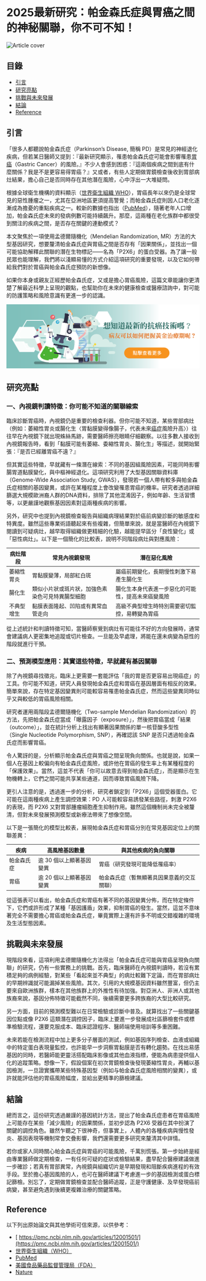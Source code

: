 # 2025最新研究：帕金森氏症與胃癌之間的神秘關聯，你不可不知！
![Article cover](https://i.imgur.com/HDm3S0e.png)

## 目錄

* [引言](#introduction)
* [研究亮點](#highlights)
* [挑戰與未來發展](#future-work)
* [結論](#conclusion)
* [Reference](#reference)

## 引言<a id="introduction"></a>
「很多人都聽說帕金森氏症（Parkinson’s Disease, 簡稱 PD）是常見的神經退化疾病，但若某日醫師又提到：『最新研究顯示，罹患帕金森氏症可能會影響罹患<a href="https://fightgc.org">胃癌</a>（Gastric Cancer）的風險。』不少人會感到困惑：『這兩個疾病之間到底有什麼關係？我是不是更容易得胃癌？』又或者，有些人定期做胃鏡檢查後收到胃部病灶結果，擔心自己是否同時存在其他潛在風險，心中浮出一大堆疑問。

根據全球衛生機構的資料顯示（[世界衛生組織 WHO](https://www.who.int/)），胃癌長年以來仍是全球常見的惡性腫瘤之一，尤其在亞洲地區更須提高警覺；而帕金森氏症則因人口老化逐漸成為擔憂的重點疾病之一。較新的數據也指出（[PubMed](https://pubmed.ncbi.nlm.nih.gov/)），隨著老年人口增加，帕金森氏症未來的發病例數可能持續飆升。那麼，這兩種在老化族群中都很受到關注的疾病之間，是否存在關鍵的連動模式？

本文聚焦於一項使用孟德爾隨機化（Mendelian Randomization, MR）方法的大型基因研究，想要釐清帕金森氏症與胃癌之間是否存有「因果關係」，並找出一個可能協助解釋此關聯的潛在生物標記——名為「P2X6」的蛋白受器。為了讓一般民眾也能理解，我們將以淺顯易懂的方式介紹這項研究的重要發現，以及它如何帶給我們對於胃癌與帕金森氏症預防的新想像。

如果你本身或親友正經歷帕金森氏症，又或是擔心胃癌風險，這篇文章能讓你更清楚了解最近科學上呈現的觀點，也幫助你在未來的健康檢查或醫療諮詢中，對可能的防護策略和風險意識有更進一步的認識。

[![CancerFree](https://raw.githubusercontent.com/fightgc/Gastric-Cancer/refs/heads/main/images/long_ad.png)](https://cancerfree.io)
## 研究亮點<a id="highlights"></a>
### 一、內視鏡判讀特徵：你可能不知道的關聯線索

臨床診斷胃癌時，內視鏡仍是重要的檢查利器。但你可能不知道，某些胃部病灶（例如：萎縮性胃炎或腸化生〈胃黏膜變得像腸子，代表未來<a href="https://cancerfree.io/">癌症</a>風險升高〉）往往早在內視鏡下就出現蛛絲馬跡，需要醫師擦亮眼睛仔細觀察。以往多數人接收到內視鏡報告時，看到「黏膜可能有萎縮、委縮性胃炎、腸化生」等描述，就開始緊張：『是否已經離胃癌不遠？』

但其實這些特徵，早就藏有一條潛在線索：不同的基因組風險因素，可能同時影響腸胃道黏膜變化，與中樞神經退化。這項研究利用了大型基因關聯資料庫（Genome-Wide Association Study, GWAS），發現若一個人帶有較多與帕金森氏症相關的基因變異，或許在某種程度上會改變罹患胃癌的機率。研究者透過詳細篩選大規模歐洲裔人群的DNA資料，排除了其他混淆因子，例如年齡、生活習慣等，以更嚴謹地觀察基因因素對這兩種疾病的影響。

另外，研究中也提到內視鏡檢查報告與組織病理結果對於癌前病變診斷的敏感度和特異度。雖然這些專業術語聽起來有些複雜，但簡單來說，就是當醫師在內視鏡下閱讀到可疑病灶，越早取得組織做更精細的化驗，越能提早區分「良性變化」或「惡性病灶」。以下是一個簡化的比較表，說明不同階段病灶與對應風險：

| 病灶階段  | 常見內視鏡發現                  | 潛在惡化風險                    |
| ----- | ------------------------ | ------------------------- |
| 萎縮性胃炎 | 胃黏膜變薄，局部紅白斑              | 屬癌前期變化，長期慢性刺激下易產生腸化生      |
| 腸化生   | 類似小片狀或斑片狀，加強色素染色可見特異腸型細胞 | 腸化生本身代表進一步惡化的可能性，提高未來癌變風險 |
| 不典型增生 | 黏膜表面隆起、凹陷或有異常血管走向        | 高級不典型增生時特別需要密切監控，易轉變為胃癌   |

從上述統計和判讀特徵可知，當醫師察覺到病灶有可能往不好的方向發展時，通常會建議病人更密集地追蹤或切片檢查。一旦能及早處理，將能在還未病變為惡性的階段就進行干預。

### 二、預測模型應用：其實這些特徵，早就藏有基因關聯

除了內視鏡尋找徵兆，臨床上更需要一套能評估「我的胃是否更容易出現癌症」的工具。你可能不知道，研究人員發現帕金森氏症和胃癌在基因層面有相反的效果。簡單來說，存在特定基因變異則可能較容易罹患帕金森氏症，然而這些變異同時似乎又與較低的胃癌風險相關。

研究者運用兩階段孟德爾隨機化（Two-sample Mendelian Randomization）的方法，先把帕金森氏症當成「曝露因子（exposure）」，然後把胃癌當成「結果（outcome）」，並在統計分析上找出有顯著因果關係的單一核苷酸多型性（Single Nucleotide Polymorphism, SNP），再確認該 SNP 是否只透過帕金森氏症而影響胃癌。

令人驚訝的是，分析顯示帕金森氏症與胃癌之間呈現負向關係。也就是說，如果一個人在基因上較偏向有帕金森氏症風險，或許他在胃癌的發生率上有某種程度的「保護效果」。當然，這並不代表「你可以故意去得到帕金森氏症」，而是顯示在生物機轉上，它們之間可能共享某些通道，因而導致胃癌風險下降。

更引人注意的是，透過進一步的分析，研究者鎖定到「P2X6」這個受器蛋白。它可能在這兩種疾病上產生調控效果：PD 人可能較容易誘發某些路徑，刺激 P2X6 的表現，而 P2X6 又對胃部腫瘤細胞產生抑制作用。雖然這個機制尚未完全被釐清，但對未來發展預測模型或新療法帶來了想像空間。

以下是一張簡化的模型比較表，展現帕金森氏症和胃癌分別在常見基因定位上的關聯差異：

| 疾病    | 高風險基因數量        | 與其他疾病的負向關聯            |
| ----- | -------------- | --------------------- |
| 帕金森氏症 | 逾 30 個以上顯著基因變異 | 胃癌（研究發現可能降低罹癌率）       |
| 胃癌    | 逾 20 個以上顯著基因變異 | 帕金森氏症（暫無顯著具因果意義的交互關聯） |

從這張表可以看出，帕金森氏症和胃癌有著不同的基因變異分佈，而在特定條件下，它們或許形成了某種「基因護盾」效果，抑制胃癌的發生。當然，這並不意味著完全不需要擔心胃癌或帕金森氏症，畢竟實際上還有許多不明或交錯複雜的環境及生活型態因素。

## 挑戰與未來發展<a id="future-work"></a>
現階段來看，這項利用孟德爾隨機化方法得出「帕金森氏症可能與胃癌呈現負向關聯」的研究，仍有一些實務上的挑戰。首先，臨床醫師在內視鏡判讀時，若沒有累積足夠的病例經驗，對某些「看起來並不典型」的病灶較難下定論，而在胃部病灶的早期辨識就可能漏掉某些風險。其次，引用的大規模基因資料雖然豐富，但仍主要來自歐洲族群，樣本在其他族群上的外推性有待加強。對亞洲人、非洲人或其他族裔來說，基因分佈特徵可能截然不同，後續需要更多跨族裔的大型比較研究。

另一方面，目前的預測模型難以在日常檢驗或診斷中普及。就算找出了一些關鍵基因位點或像 P2X6 這類潛在調控因子，臨床上要進一步發展成社區篩檢套件或標準檢驗流程，還要克服成本、臨床認證程序、醫師端使用培訓等多重困難。

未來若能在檢測流程中加上更多分子層面的測試，例如基因序列檢查、血液或組織中的特定蛋白表現量監控，也許能早一步洞察胃黏膜是否有轉化趨勢。在找出易感基因的同時，若醫師能更靈活搭配臨床影像或其他血液指標，便能為病患提供個人化的追蹤策略。想像一下，假設個案在初次胃鏡檢查後發現萎縮性胃炎，再輔以基因檢測，一旦證實攜帶某些特殊基因型（例如与帕金森氏症風險相關的變異），或許就能評估他的胃癌風險幅度，並給出更精準的篩檢建議。

## 結論<a id="conclusion"></a>
總而言之，這份研究透過嚴謹的基因統計方法，提出了帕金森氏症患者在胃癌風險上可能存在某些「減少風險」的因果關係，並初步認為 P2X6 受器在其中扮演了關鍵的調控角色。雖然乍聽之下很神奇，但事實上，人體內的各種疾病與慢性發炎、基因表現等機制常會交疊影響，我們還需要更多研究來釐清其中詳情。

若你或家人同時關心帕金森氏症與胃癌的可能風險，千萬別慌張。第一步始終是經由專業醫師做定期檢查，一有任何可疑的症狀或檢驗結果，盡早配合醫療建議做進一步確診；若真有胃部異常，內視鏡與組織切片是早期發現和阻斷疾病進程的有效手段。至於擔心基因風險的人，也可在醫師建議下考慮進一步的基因檢測或蛋白標記篩檢。別忘了，定期做胃鏡檢查並配合醫師追蹤，正是守護健康、及早發現癌前病變，甚至避免遇到後續更複雜治療的關鍵策略。

## Reference<a id="reference"></a>
以下列出原始論文與其他學術可信來源，以供參考：

* [ https://pmc.ncbi.nlm.nih.gov/articles/12001501/](https://pmc.ncbi.nlm.nih.gov/articles/12001501/)
* [ 世界衛生組織（WHO）](https://www.who.int/)
* [ PubMed](https://pubmed.ncbi.nlm.nih.gov/)
* [ 美國食品藥品監督管理局（FDA）](https://www.fda.gov/)
* [ Nature](https://www.nature.com/)
